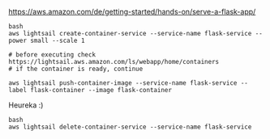 https://aws.amazon.com/de/getting-started/hands-on/serve-a-flask-app/
```
bash
aws lightsail create-container-service --service-name flask-service --power small --scale 1

# before executing check https://lightsail.aws.amazon.com/ls/webapp/home/containers
# if the container is ready, continue

aws lightsail push-container-image --service-name flask-service --label flask-container --image flask-container
```

Heureka :)

```
bash
aws lightsail delete-container-service --service-name flask-service

```